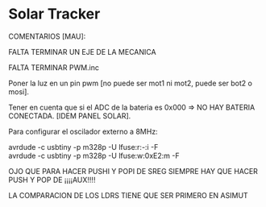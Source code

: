 # Solar Tracker
  COMENTARIOS [MAU]:
  
FALTA TERMINAR UN EJE DE LA MECANICA

FALTA TERMINAR PWM.inc

Poner la luz en un pin pwm [no puede ser mot1 ni mot2, puede ser bot2 o mosi].

Tener en cuenta que si el ADC de la bateria es 0x000 => NO HAY BATERIA CONECTADA. [IDEM PANEL SOLAR].

Para configurar el oscilador externo a 8MHz:

  avrdude -c usbtiny -p m328p -U lfuse:r:-:i -F		
  avrdude -c usbtiny -p m328p -U lfuse:w:0xE2:m -F
  
OJO QUE PARA HACER PUSHI Y POPI DE SREG SIEMPRE HAY QUE HACER PUSH Y POP DE ¡¡¡¡AUX!!!!

LA COMPARACION DE LOS LDRS TIENE QUE SER PRIMERO EN ASIMUT

